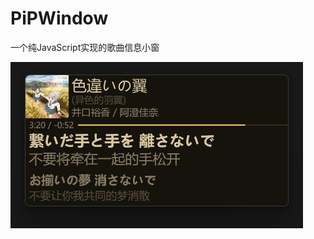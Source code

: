 # PiPWindow

一个纯JavaScript实现的歌曲信息小窗

![preview.png](https://github.com/Lukoning/PiPWindow/blob/main/preview.png)
